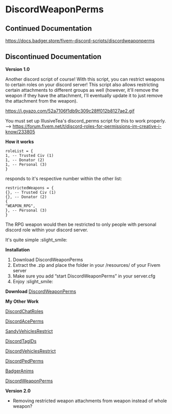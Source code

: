 # DiscordWeaponPerms
## Continued Documentation
https://docs.badger.store/fivem-discord-scripts/discordweaponperms
## Discontinued Documentation
**Version 1.0** 

Another discord script of course! With this script, you can restrict weapons to certain roles on your discord server! This script also allows restricting certain attachments to different groups as well (however, it'll remove the weapon if they have the attachment, I'll eventually update it to just remove the attachment from the weapon).

https://i.gyazo.com/52a7106f1db9c309c28ff012b8127ae2.gif

You must set up IllusiveTea's discord_perms script for this to work properly. --> https://forum.fivem.net/t/discord-roles-for-permissions-im-creative-i-know/233805

**How it works**
```
roleList = {
1, -- Trusted Civ (1)
1, -- Donator (2)
1, -- Personal (3)
}
```
responds to it's respective number within the other list:
```
restrictedWeapons = {
{}, -- Trusted Civ (1)
{}, -- Donator (2)
{
"WEAPON_RPG",
}, -- Personal (3)
}
```

The RPG weapon would then be restricted to only people with personal discord role within your discord server. 

It's quite simple :slight_smile:

 
**Installation**
1. Download DiscordWeaponPerms
2. Extract the .zip and place the folder in your /resources/ of your Fivem server
3. Make sure you add “start DiscordWeaponPerms” in your server.cfg
4. Enjoy :slight_smile:

**Download**
[DiscordWeaponPerms](https://github.com/TheWolfBadger/DiscordWeaponPerms)



**My Other Work**

[DiscordChatRoles](https://forum.fivem.net/t/discordchatroles-release/566338)

[DiscordAcePerms](https://forum.fivem.net/t/discordaceperms-release/573044)

[SandyVehiclesRestrict](https://forum.fivem.net/t/release-sandy-vehicles-restrict/564929)

[DiscordTagIDs](https://forum.fivem.net/t/discordtagids-i-know-i-know-i-only-make-discord-based-scripts/582513)

[DiscordVehiclesRestrict](https://forum.fivem.net/t/discordvehiclesrestrict/599594)

[DiscordPedPerms](https://forum.fivem.net/t/release-discordpedperms/642866)

[BadgerAnims](https://forum.fivem.net/t/release-badgeranims/650517)

[DiscordWeaponPerms](https://forum.fivem.net/t/release-discordweaponperms/664774)

**Version 2.0**
- Removing restricted weapon attachments from weapon instead of whole weapon?

